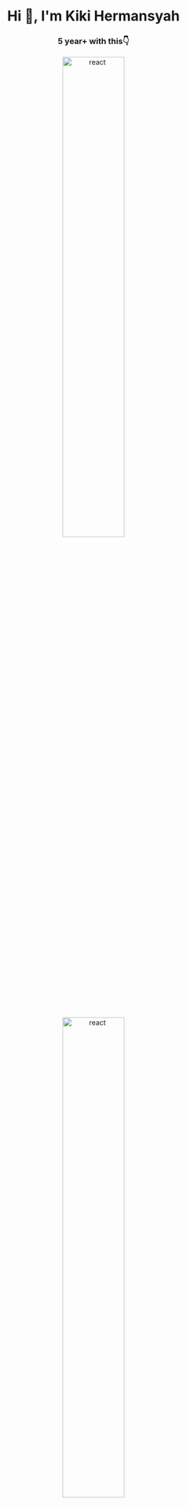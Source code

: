 <h1 align="center">Hi 👋, I'm Kiki Hermansyah</h1>
<h3 align="center">5 year+ with this👇</h3>



<p align="center">
 <a href="https://laravel.com/" target="_blank" rel="noreferrer"> <img src="https://encrypted-tbn0.gstatic.com/images?q=tbn:ANd9GcSDTJJWxuKH7m6AFieym2Iq_XeCsK3cSbOY-Q&usqp=CAU" alt="react" width="50%" /> </a><a href="https://flutter.dev/" target="_blank" rel="noreferrer"> <img src="https://encrypted-tbn0.gstatic.com/images?q=tbn:ANd9GcRwpY3f8qiHsSetysclbryZSwurlLY1rzxpAQ&usqp=CAU" alt="react" width="50%" /> </a>
 
 
<br><br><br>
 <p align="right">
 <a href="https://www.facebook.com/kiki.hermansyah.731" target="_blank" rel="noreferrer"><img src="https://cdn.icon-icons.com/icons2/1826/PNG/512/4202110facebooklogosocialsocialmedia-115707_115594.png" alt="react" width="20" height="20"/></a>
 </p>
